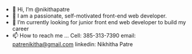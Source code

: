 - 👋 Hi, I’m @nikithapatre
- 👀 I am a passionate, self-motivated front-end web developer.
- 🌱 I’m currently looking for junior front end web developer to build my career
- 📫 How to reach me ... 
Cell: 385-313-7390
email: patrenikitha@gmail.com
linkedin: Nikhitha Patre
<!---
nikithapatre/nikithapatre is a ✨ special ✨ repository because its `README.md` (this file) appears on your GitHub profile.
You can click the Preview link to take a look at your changes.
--->
